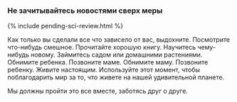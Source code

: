 ### Не зачитывайтесь новостями сверх меры

{% include pending-sci-review.html %}

Как только вы сделали все что зависело от вас, выдохните. Посмотрите что-нибудь смешное. Прочитайте хорошую книгу. Научитесь чему-нибудь новому. Займитесь садом или домашними растениями. Обнимите ребенка. Позвоните маме. Обнимите маму. Позвоните ребенку. Живите настоящим. Используйте этот момент, чтобы поблагодарить мир за то, что живете на нашей удивительной планете. 

Мы должны пройти это все вместе, заботясь друг о друге.
